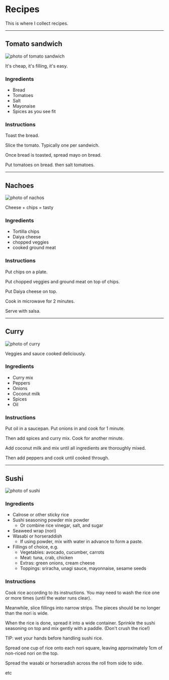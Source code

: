 # Recipes

This is where I collect recipes. 

----

## Tomato sandwich

![photo of tomato sandwich](images/recipe-tomato_sandwich.jpg)

It's cheap, it's filling, it's easy. 

### Ingredients

- Bread
- Tomatoes
- Salt
- Mayonaise
- Spices as you see fit

### Instructions

Toast the bread.

Slice the tomato. Typically one per sandwich.

Once bread is toasted, spread mayo on bread. 

Put tomatoes on bread. then salt tomatoes. 


----

## Nachoes

![photo of nachos](images/recipe-nachos.jpg)

 Cheese + chips = tasty

### Ingredients

- Tortilla chips
- Daiya cheese
- chopped veggies
- cooked ground meat

### Instructions

Put chips on a plate. 

Put chopped veggies and ground meat on top of chips. 

Put Daiya cheese on top. 

Cook in microwave for 2 minutes. 

Serve with salsa.

----

## Curry

![photo of curry](images/recipe-curry.jpg)

 Veggies and sauce cooked deliciously. 

### Ingredients

- Curry mix
- Peppers
- Onions
- Coconut milk
- Spices
- Oil

### Instructions

Put oil in a saucepan. Put onions in and cook for 1 minute. 

Then add spices and curry mix. Cook for another minute. 

Add coconut milk and mix until all ingredients are thoroughly mixed. 

Then add peppers and cook until cooked through. 

---

## Sushi

![photo of sushi](images/sushi.jpg)

### Ingredients

- Calrose or other sticky rice
- Sushi seasoning powder mix powder
	- Or combine rice vinegar, salt, and sugar
- Seaweed wrap (nori)
- Wasabi or horseraddish
	- If using powder, mix with water in advance to form a paste.
- Fillings of choice, e.g.
	- Vegetables: avocado, cucumber, carrots
	- Meat: tuna, crab, chicken
	- Extras: green onions, cream cheese
	- Toppings: sriracha, unagi sauce, mayonnaise, sesame seeds

### Instructions

Cook rice according to its instructions. You may need to wash the rice one or more times (until the water runs clear).

Meanwhile, slice fillings into narrow strips. The pieces should be no longer than the nori is wide.

When the rice is done, spread it into a wide container. Sprinkle the sushi seasoning on top and mix gently with a paddle. (Don't crush the rice!)

TIP: wet your hands before handling sushi rice.

Spread one cup of rice onto each nori square, leaving approximately 1cm of non-riced nori on the top.

Spread the wasabi or horseradish across the roll from side to side.

etc
